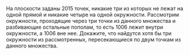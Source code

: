 На плоскости заданы 2015 точек, никакие три из которых не лежат на одной прямой и никакие четыре на одной окружности. Рассмотрим окружности, проходящие через три точки из данного множества и разбивающие остальные пополам, то есть 1006 лежит внутри окружности, а 1006 вне нее. Докажите, что найдутся хотя бы три окружности из рассмотренных, пересекающиеся по двум точкам из данного множества.